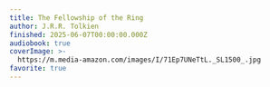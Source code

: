 ```yaml
---
title: The Fellowship of the Ring
author: J.R.R. Tolkien
finished: 2025-06-07T00:00:00.000Z
audiobook: true
coverImage: >-
  https://m.media-amazon.com/images/I/71Ep7UNeTtL._SL1500_.jpg
favorite: true
---
```

